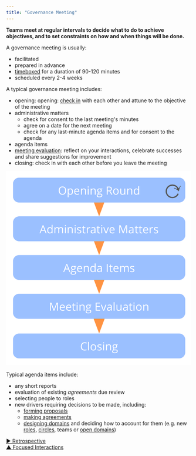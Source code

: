 ```yaml
---
title: "Governance Meeting"
---
```



**Teams meet at regular intervals to decide what to do to achieve objectives, and to set constraints on how and when things will be done.**

A governance meeting is usually:

-   facilitated 
-   prepared in advance 
-   [timeboxed](timebox-activities.html) for a duration of 90-120 minutes
-   scheduled every 2-4 weeks

A typical governance meeting includes: 

-   opening: opening: [check in](check-in.html) with each other and attune to the objective of the meeting
-   administrative matters 
    -   check for consent to the last meeting's minutes
    -   agree on a date for the next meeting
    -   check for any last-minute agenda items and for consent to the agenda
-   agenda items 
-   [meeting evaluation](evaluate-meetings.html): reflect on your interactions, celebrate successes and share suggestions for improvement
-   closing: check in with each other before you leave the meeting

![Phases of a governance meeting](img/meetings/governance-meeting.png)

Typical agenda items include:

-   any short reports 
-   evaluation of existing <dfn data-info="Agreement: An agreed upon guideline, process or protocol designed to guide the flow of value.">agreements</dfn> due review
-   selecting people to roles 
-   new drivers requiring decisions to be made, including: 
    -   [forming proposals](co-create-proposals.html)
    -   [making agreements](consent-decision-making.html)
    -   [designing domains](clarify-domains.html) and deciding how to account for them (e.g. new [roles](role.html), [circles](circle.html), teams or [open domains](open-domain.html))




[&#9654; Retrospective](retrospective.html)<br/>[&#9650; Focused Interactions](focused-interactions.html)

